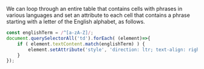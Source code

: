 We can loop through an entire table that contains cells with phrases in various languages and set an attribute to each cell that contains a phrase starting with a letter of the English alphabet, as follows.

```js
const englishTerm = /^[a-zA-Z]/;
document.querySelectorAll('td').forEach( (element)=>{
    if ( element.textContent.match(englishTerm) ) {
        element.setAttribute('style', 'direction: ltr; text-align: right; padding-left: 15px')
    }
});
```
